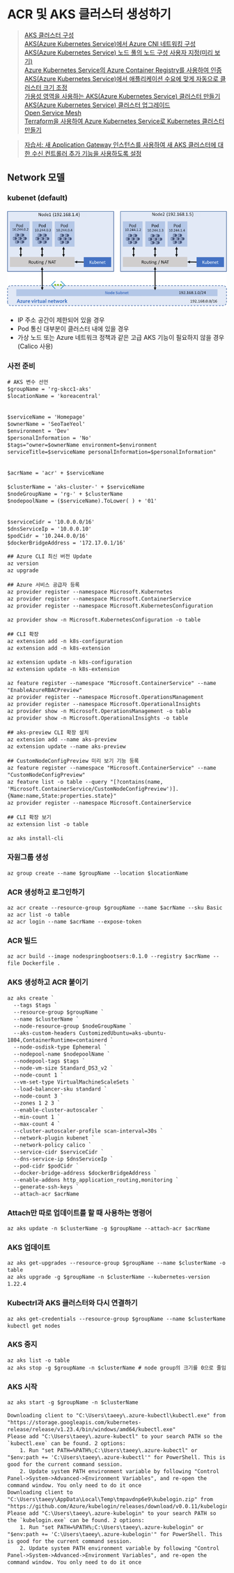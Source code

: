 # ACR 및 AKS 클러스터 생성하기

> [AKS 클러스터 구성](https://docs.microsoft.com/ko-kr/azure/aks/cluster-configuration)  
> [AKS(Azure Kubernetes Service)에서 Azure CNI 네트워킹 구성](https://docs.microsoft.com/ko-kr/azure/aks/configure-azure-cni)  
> [AKS(Azure Kubernetes Service) 노드 풀의 노드 구성 사용자 지정(미리 보기)](https://docs.microsoft.com/ko-kr/azure/aks/custom-node-configuration)  
> [Azure Kubernetes Service의 Azure Container Registry를 사용하여 인증](https://docs.microsoft.com/ko-kr/azure/aks/cluster-container-registry-integration?tabs=azure-cli)  
> [AKS(Azure Kubernetes Service)에서 애플리케이션 수요에 맞게 자동으로 클러스터 크기 조정](https://docs.microsoft.com/ko-kr/azure/aks/cluster-autoscaler)  
> [가용성 영역을 사용하는 AKS(Azure Kubernetes Service) 클러스터 만들기](https://docs.microsoft.com/ko-kr/azure/aks/availability-zones)  
> [AKS(Azure Kubernetes Service) 클러스터 업그레이드](https://docs.microsoft.com/ko-kr/azure/aks/upgrade-cluster)  
> [Open Service Mesh](https://release-v1-0.docs.openservicemesh.io/)  
> [Terraform을 사용하여 Azure Kubernetes Service로 Kubernetes 클러스터 만들기](https://docs.microsoft.com/ko-kr/azure/developer/terraform/create-k8s-cluster-with-tf-and-aks?toc=https%3A%2F%2Fdocs.microsoft.com%2Fko-kr%2Fazure%2Faks%2Ftoc.json&bc=https%3A%2F%2Fdocs.microsoft.com%2Fko-kr%2Fazure%2Fbread%2Ftoc.json)  

> [자습서: 새 Application Gateway 인스턴스를 사용하여 새 AKS 클러스터에 대한 수신 컨트롤러 추가 기능을 사용하도록 설정](https://docs.microsoft.com/ko-kr/azure/application-gateway/tutorial-ingress-controller-add-on-new)  

## Network 모델
### kubenet (default)
![kubenet-overview.png](./img/kubenet-overview.png)
- IP 주소 공간이 제한되어 있을 경우
- Pod 통신 대부분이 클러스터 내에 있을 경우
- 가상 노드 또는 Azure 네트워크 정책과 같은 고급 AKS 기능이 필요하지 않을 경우 (Calico 사용)

### 


### 사전 준비
```
# AKS 변수 선언
$groupName = 'rg-skcc1-aks'
$locationName = 'koreacentral'


$serviceName = 'Homepage'
$ownerName = 'SeoTaeYeol'
$environment = 'Dev'
$personalInformation = 'No'
$tags="owner=$ownerName environment=$environment serviceTitle=$serviceName personalInformation=$personalInformation"


$acrName = 'acr' + $serviceName

$clusterName = 'aks-cluster-' + $serviceName  
$nodeGroupName = 'rg-' + $clusterName
$nodepoolName = ($serviceName).ToLower( ) + '01'


$serviceCidr = '10.0.0.0/16'
$dnsServiceIp = '10.0.0.10'
$podCidr = '10.244.0.0/16'
$dockerBridgeAddress = '172.17.0.1/16'
```

```
## Azure CLI 최신 버전 Update
az version
az upgrade

## Azure 서비스 공급자 등록
az provider register --namespace Microsoft.Kubernetes
az provider register --namespace Microsoft.ContainerService
az provider register --namespace Microsoft.KubernetesConfiguration

az provider show -n Microsoft.KubernetesConfiguration -o table

## CLI 확장
az extension add -n k8s-configuration
az extension add -n k8s-extension

az extension update -n k8s-configuration
az extension update -n k8s-extension

az feature register --namespace "Microsoft.ContainerService" --name "EnableAzureRBACPreview"
az provider register --namespace Microsoft.OperationsManagement
az provider register --namespace Microsoft.OperationalInsights
az provider show -n Microsoft.OperationsManagement -o table
az provider show -n Microsoft.OperationalInsights -o table

## aks-preview CLI 확장 설치
az extension add --name aks-preview
az extension update --name aks-preview

## CustomNodeConfigPreview 미리 보기 기능 등록
az feature register --namespace "Microsoft.ContainerService" --name "CustomNodeConfigPreview"
az feature list -o table --query "[?contains(name, 'Microsoft.ContainerService/CustomNodeConfigPreview')].{Name:name,State:properties.state}"
az provider register --namespace Microsoft.ContainerService

## CLI 확장 보기
az extension list -o table

az aks install-cli
```

### 자원그룹 생성
```
az group create --name $groupName --location $locationName
```
### ACR 생성하고 로그인하기
```
az acr create --resource-group $groupName --name $acrName --sku Basic
az acr list -o table
az acr login --name $acrName --expose-token
```

### ACR 빌드
```
az acr build --image nodespringbootsers:0.1.0 --registry $acrName --file Dockerfile .
```

### AKS 생성하고 ACR 붙이기
```
az aks create `
  --tags $tags `
  --resource-group $groupName `
  --name $clusterName `
  --node-resource-group $nodeGroupName `
  --aks-custom-headers CustomizedUbuntu=aks-ubuntu-1804,ContainerRuntime=containerd `
  --node-osdisk-type Ephemeral `
  --nodepool-name $nodepoolName `
  --nodepool-tags $tags `
  --node-vm-size Standard_DS3_v2 `
  --node-count 1 `
  --vm-set-type VirtualMachineScaleSets `
  --load-balancer-sku standard `
  --node-count 3 `
  --zones 1 2 3 `
  --enable-cluster-autoscaler `
  --min-count 1 `
  --max-count 4 `
  --cluster-autoscaler-profile scan-interval=30s `
  --network-plugin kubenet `
  --network-policy calico `
  --service-cidr $serviceCidr `
  --dns-service-ip $dnsServiceIp `
  --pod-cidr $podCidr `
  --docker-bridge-address $dockerBridgeAddress `
  --enable-addons http_application_routing,monitoring `
  --generate-ssh-keys `
  --attach-acr $acrName
 ``` 

### Attach만 따로 업데이트를 할 때 사용하는 명령어
```
az aks update -n $clusterName -g $groupName --attach-acr $acrName
```

### AKS 업데이트
```
az aks get-upgrades --resource-group $groupName --name $clusterName -o table
az aks upgrade -g $groupName -n $clusterName --kubernetes-version 1.22.4
```

### Kubectrl과 AKS 클러스터와 다시 연결하기
```
az aks get-credentials --resource-group $groupName --name $clusterName
kubectl get nodes
```

### AKS 중지
```
az aks list -o table
az aks stop -g $groupName -n $clusterName # node group의 크기를 0으로 줄임
```

### AKS 시작
```
az aks start -g $groupName -n $clusterName
```

```
Downloading client to "C:\Users\taeey\.azure-kubectl\kubectl.exe" from "https://storage.googleapis.com/kubernetes-release/release/v1.23.4/bin/windows/amd64/kubectl.exe"
Please add "C:\Users\taeey\.azure-kubectl" to your search PATH so the `kubectl.exe` can be found. 2 options: 
    1. Run "set PATH=%PATH%;C:\Users\taeey\.azure-kubectl" or "$env:path += 'C:\Users\taeey\.azure-kubectl'" for PowerShell. This is good for the current command session.
    2. Update system PATH environment variable by following "Control Panel->System->Advanced->Environment Variables", and re-open the command window. You only need to do it once
Downloading client to "C:\Users\taeey\AppData\Local\Temp\tmpavdnp6e9\kubelogin.zip" from "https://github.com/Azure/kubelogin/releases/download/v0.0.11/kubelogin.zip"
Please add "C:\Users\taeey\.azure-kubelogin" to your search PATH so the `kubelogin.exe` can be found. 2 options: 
    1. Run "set PATH=%PATH%;C:\Users\taeey\.azure-kubelogin" or "$env:path += 'C:\Users\taeey\.azure-kubelogin'" for PowerShell. This is good for the current command session.
    2. Update system PATH environment variable by following "Control Panel->System->Advanced->Environment Variables", and re-open the command window. You only need to do it once
```